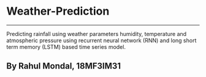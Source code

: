 # Weather-Prediction
---
Predicting rainfall using weather parameters humidity, temperature and atmospheric pressure using recurrent neural network (RNN) and long short term memory (LSTM) based time series model.

## By Rahul Mondal, 18MF3IM31
